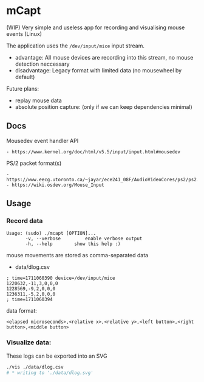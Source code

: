 # mCapt

(WIP) Very simple and useless app for recording and visualising mouse events (Linux)

The application uses the `/dev/input/mice` input stream.

 - advantage: All mouse devices are recording into this stream, no mouse detection neccessary
 - disadvantage: Legacy format with limited data (no mousewheel by default)

Future plans:

 - replay mouse data
 - absolute position capture: (only if we can keep dependencies minimal)


## Docs

Mousedev event handler API

    - https://www.kernel.org/doc/html/v5.5/input/input.html#mousedev

PS/2 packet format(s)

    - https://www.eecg.utoronto.ca/~jayar/ece241_08F/AudioVideoCores/ps2/ps2.html
    - https://wiki.osdev.org/Mouse_Input

## Usage

### Record data

```
Usage: (sudo) ./mcapt [OPTION]...
       -v, --verbose         enable verbose output
       -h, --help        show this help :)
```

mouse movements are stored as comma-separated data


* data/dlog.csv

```csv
; time=1711060390 device=/dev/input/mice
1220632,-11,3,0,0,0
1228569,-9,2,0,0,0
1236311,-5,2,0,0,0
; time=1711060394
```

data format:

```
<elapsed microseconds>,<relative x>,<relative y>,<left button>,<right button>,<middle button>
```

### Visualize data:

These logs can be exported into an SVG

```bash
./vis ./data/dlog.csv
# * writing to './data/dlog.svg'

```
